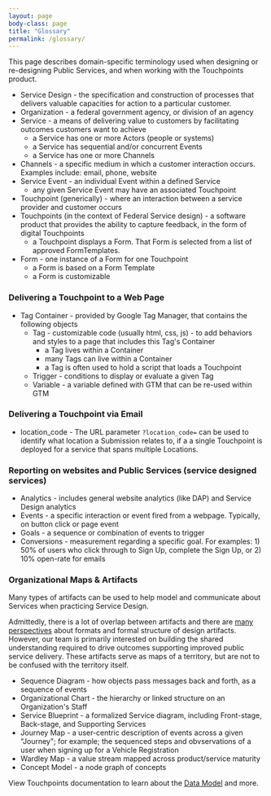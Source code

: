 ```yaml
---
layout: page
body-class: page
title: "Glossary"
permalink: /glossary/
---
```


This page describes domain-specific
terminology used when designing or re-designing Public Services,
and when working with the Touchpoints product.

* Service Design - the specification and construction of processes that delivers valuable capacities for action to a particular customer.
* Organization - a federal government agency, or division of an agency
* Service - a means of delivering value to customers by facilitating outcomes customers want to achieve
  * a Service has one or more Actors (people or systems)
  * a Service has sequential and/or concurrent Events
  * a Service has one or more Channels
* Channels - a specific medium in which a customer interaction occurs. Examples include: email, phone, website
* Service Event - an individual Event within a defined Service
  * any given Service Event may have an associated Touchpoint
* Touchpoint (generically) - where an interaction between a service provider and customer occurs
* Touchpoints (in the context of Federal Service design) - a software product that provides the ability to capture feedback, in the form of digital Touchpoints
  * a Touchpoint displays a Form. That Form is selected from a list of approved FormTemplates.
* Form - one instance of a Form for one Touchpoint
  * a Form is based on a Form Template
  * a Form is customizable

### Delivering a Touchpoint to a Web Page

* Tag Container - provided by Google Tag Manager, that contains the following objects
  * Tag - customizable code (usually html, css, js) - to add behaviors and styles to a page that includes this Tag's Container
    * a Tag lives within a Container
    * many Tags can live within a Container
    * a Tag is often used to hold a script that loads a Touchpoint
  * Trigger - conditions to display or evaluate a given Tag
  * Variable - a variable defined with GTM that can be re-used within GTM

### Delivering a Touchpoint via Email

* location_code - The URL parameter `?location_code=` can be used to identify what location a Submission relates to, if a a single Touchpoint is deployed for a service that spans multiple Locations.

### Reporting on websites and Public Services (service designed services)

* Analytics - includes general website analytics (like DAP) and Service Design analytics
* Events - a specific interaction or event fired from a webpage. Typically, on button click or page event
* Goals - a sequence or combination of events to trigger
* Conversions - measurement regarding a specific goal. For examples: 1) 50% of users who click through to Sign Up, complete the Sign Up, or 2) 10% open-rate for emails

### Organizational Maps & Artifacts

Many types of artifacts can be used to help
model and communicate about Services
when practicing Service Design.

Admittedly, there is a lot of overlap between artifacts and there are [many perspectives](https://medium.com/leading-service-design/service-mapping-and-different-types-of-maps-604a1a22e22c)
about formats and formal structure of design artifacts.
However, our team is primarily interested
on building the shared understanding required
to drive outcomes supporting improved public service delivery.
These artifacts serve as maps of a territory,
but are not to be confused with the territory itself.

* Sequence Diagram - how objects pass messages back and forth, as a sequence of events
* Organizational Chart - the hierarchy or linked structure on an Organization's Staff
* Service Blueprint - a formalized Service diagram, including Front-stage, Back-stage, and Supporting Services
* Journey Map - a user-centric description of events across a given "Journey"; for example; the sequenced steps and obvservations of a user when signing up for a Vehicle Registration
* Wardley Map - a value stream mapped across product/service maturity
* Concept Model - a node graph of concepts

<div class="usa-alert usa-alert-info">
  <div class="usa-alert-body">
    <p class="usa-alert-text">
      View Touchpoints documentation to learn about the
      <a href="https://github.com/GSA/touchpoints/wiki/Data-Model" target="_blank" rel="noopener">Data Model</a>  
      and more.
    </p>
  </div>
</div>

